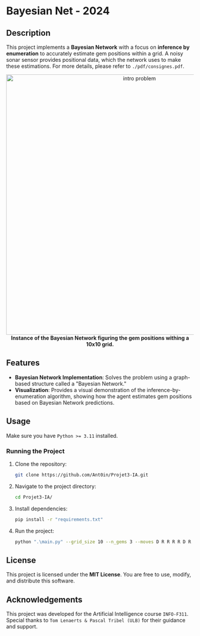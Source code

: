 # Bayesian Net - 2024

## Description

This project implements a **Bayesian Network** with a focus on **inference by enumeration** to accurately estimate gem positions within a grid. A noisy sonar sensor provides positional data, which the network uses to make these estimations. For more details, please refer to `./pdf/consignes.pdf`.

<p align="center">
  <img src="./rapport/src/intro.png" alt="intro problem" width="700"/>
  <br/>
  <strong>Instance of the Bayesian Network figuring the gem positions withing a 10x10 grid.</strong>
</p>

## Features

- **Bayesian Network Implementation**: Solves the problem using a graph-based structure called a "Bayesian Network."
- **Visualization**: Provides a visual demonstration of the inference-by-enumeration algorithm, showing how the agent estimates gem positions based on Bayesian Network predictions.



## Usage

Make sure you have `Python >= 3.11` installed.


### Running the Project

1. Clone the repository:

   ```bash
   git clone https://github.com/Ant0in/Projet3-IA.git
   ```

2. Navigate to the project directory:

   ```bash
   cd Projet3-IA/
   ```

3. Install dependencies:
   
   ```bash
   pip install -r "requirements.txt"
   ```

4. Run the project:

   ```bash
   python ".\main.py" --grid_size 10 --n_gems 3 --moves D R R R R D R D D --gems_positions "(5,2) (0,7) (8,8)"
   ```

## License

This project is licensed under the **MIT License**. You are free to use, modify, and distribute this software.

## Acknowledgements

This project was developed for the Artificial Intelligence course `INFO-F311`. Special thanks to `Tom Lenaerts & Pascal Tribel (ULB)` for their guidance and support.

